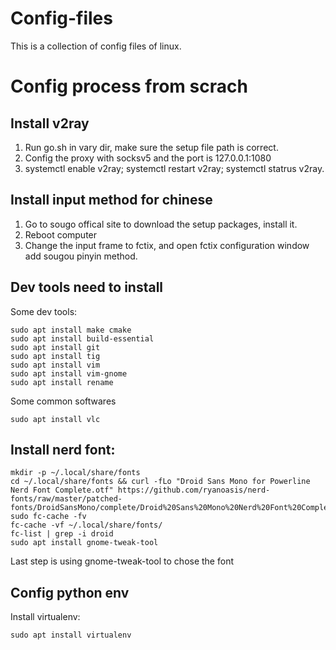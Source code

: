 # Config-files

This is a collection of config files of linux.

# Config process from scrach

## Install v2ray 

1. Run go.sh in vary dir, make sure the setup file path is correct.
2. Config the proxy with socksv5 and the port is 127.0.0.1:1080
3. systemctl enable v2ray; systemctl restart v2ray; systemctl statrus v2ray.


## Install input method for chinese

1. Go to sougo offical site to download the setup packages, install it.
2. Reboot computer
3. Change the input frame to fctix, and open fctix configuration window add sougou pinyin method.

## Dev tools need to install

Some dev tools:
```shell
sudo apt install make cmake
sudo apt install build-essential
sudo apt install git
sudo apt install tig
sudo apt install vim
sudo apt install vim-gnome
sudo apt install rename
```
Some common softwares
```shell
sudo apt install vlc
```

## Install nerd font:
```shell
mkdir -p ~/.local/share/fonts
cd ~/.local/share/fonts && curl -fLo "Droid Sans Mono for Powerline Nerd Font Complete.otf" https://github.com/ryanoasis/nerd-fonts/raw/master/patched-fonts/DroidSansMono/complete/Droid%20Sans%20Mono%20Nerd%20Font%20Complete.otf
sudo fc-cache -fv
fc-cache -vf ~/.local/share/fonts/
fc-list | grep -i droid
sudo apt install gnome-tweak-tool
```
Last step is using gnome-tweak-tool to chose the font


## Config python env

Install virtualenv:
```shell
sudo apt install virtualenv
```
